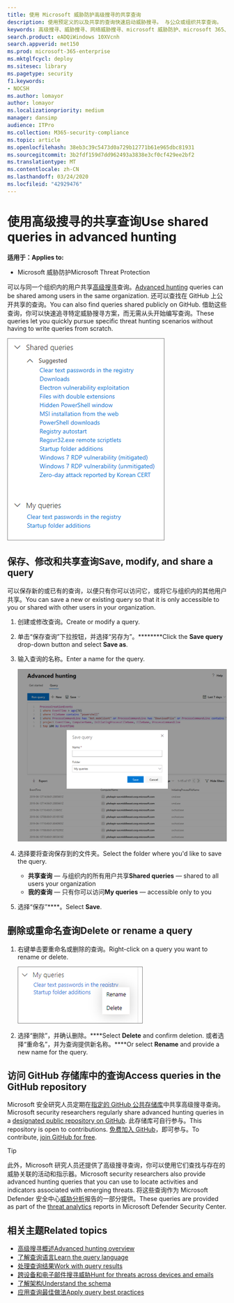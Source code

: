 ```yaml
---
title: 使用 Microsoft 威胁防护高级搜寻的共享查询
description: 使用预定义的以及共享的查询快速启动威胁搜寻。 与公众或组织共享查询。
keywords: 高级搜寻、威胁搜寻、网络威胁搜寻、microsoft 威胁防护、microsoft 365、mtp、m365、搜索、查询、遥测、自定义检测、架构、kusto、github 存储库、我的查询、共享查询
search.product: eADQiWindows 10XVcnh
search.appverid: met150
ms.prod: microsoft-365-enterprise
ms.mktglfcycl: deploy
ms.sitesec: library
ms.pagetype: security
f1.keywords:
- NOCSH
ms.author: lomayor
author: lomayor
ms.localizationpriority: medium
manager: dansimp
audience: ITPro
ms.collection: M365-security-compliance
ms.topic: article
ms.openlocfilehash: 38eb3c39c5473d0a729b12771b61e965dbc81931
ms.sourcegitcommit: 3b2fdf159d7dd962493a3838e3cf0cf429ee2bf2
ms.translationtype: MT
ms.contentlocale: zh-CN
ms.lasthandoff: 03/24/2020
ms.locfileid: "42929476"
---
```

# <a name="use-shared-queries-in-advanced-hunting"></a><span data-ttu-id="25bed-105">使用高级搜寻的共享查询</span><span class="sxs-lookup"><span data-stu-id="25bed-105">Use shared queries in advanced hunting</span></span>

<span data-ttu-id="25bed-106">**适用于：**</span><span class="sxs-lookup"><span data-stu-id="25bed-106">**Applies to:**</span></span>
- <span data-ttu-id="25bed-107">Microsoft 威胁防护</span><span class="sxs-lookup"><span data-stu-id="25bed-107">Microsoft Threat Protection</span></span>



<span data-ttu-id="25bed-108">可以与同一个组织内的用户共享[高级搜寻](advanced-hunting-overview.md)查询。</span><span class="sxs-lookup"><span data-stu-id="25bed-108">[Advanced hunting](advanced-hunting-overview.md) queries can be shared among users in the same organization.</span></span> <span data-ttu-id="25bed-109">还可以查找在 GitHub 上公开共享的查询。</span><span class="sxs-lookup"><span data-stu-id="25bed-109">You can also find queries shared publicly on GitHub.</span></span> <span data-ttu-id="25bed-110">借助这些查询，你可以快速追寻特定威胁搜寻方案，而无需从头开始编写查询。</span><span class="sxs-lookup"><span data-stu-id="25bed-110">These queries let you quickly pursue specific threat hunting scenarios without having to write queries from scratch.</span></span>

![共享查询的图像](../../media/advanced-hunting-shared-queries.png)

## <a name="save-modify-and-share-a-query"></a><span data-ttu-id="25bed-112">保存、修改和共享查询</span><span class="sxs-lookup"><span data-stu-id="25bed-112">Save, modify, and share a query</span></span>
<span data-ttu-id="25bed-113">可以保存新的或已有的查询，以便只有你可以访问它，或将它与组织内的其他用户共享。</span><span class="sxs-lookup"><span data-stu-id="25bed-113">You can save a new or existing query so that it is only accessible to you or shared with other users in your organization.</span></span> 

1. <span data-ttu-id="25bed-114">创建或修改查询。</span><span class="sxs-lookup"><span data-stu-id="25bed-114">Create or modify a query.</span></span> 

2. <span data-ttu-id="25bed-115">单击“保存查询”下拉按钮，并选择“另存为”。\*\*\*\*\*\*\*\*</span><span class="sxs-lookup"><span data-stu-id="25bed-115">Click the **Save query** drop-down button and select **Save as**.</span></span>
    
3. <span data-ttu-id="25bed-116">输入查询的名称。</span><span class="sxs-lookup"><span data-stu-id="25bed-116">Enter a name for the query.</span></span> 

   ![保存查询的图像](../../media/advanced-hunting-save-query.png)

4. <span data-ttu-id="25bed-118">选择要将查询保存到的文件夹。</span><span class="sxs-lookup"><span data-stu-id="25bed-118">Select the folder where you'd like to save the query.</span></span>
    - <span data-ttu-id="25bed-119">**共享查询** — 与组织内的所有用户共享</span><span class="sxs-lookup"><span data-stu-id="25bed-119">**Shared queries** — shared to all users your organization</span></span>
    - <span data-ttu-id="25bed-120">**我的查询** — 只有你可以访问</span><span class="sxs-lookup"><span data-stu-id="25bed-120">**My queries** — accessible only to you</span></span>
    
5. <span data-ttu-id="25bed-121">选择“保存”\*\*\*\*。</span><span class="sxs-lookup"><span data-stu-id="25bed-121">Select **Save**.</span></span> 

## <a name="delete-or-rename-a-query"></a><span data-ttu-id="25bed-122">删除或重命名查询</span><span class="sxs-lookup"><span data-stu-id="25bed-122">Delete or rename a query</span></span>
1. <span data-ttu-id="25bed-123">右键单击要重命名或删除的查询。</span><span class="sxs-lookup"><span data-stu-id="25bed-123">Right-click on a query you want to rename or delete.</span></span>

    ![删除查询的图像](../../media/advanced_hunting_delete_rename.png)

2. <span data-ttu-id="25bed-125">选择“删除”，并确认删除。\*\*\*\*</span><span class="sxs-lookup"><span data-stu-id="25bed-125">Select **Delete** and confirm deletion.</span></span> <span data-ttu-id="25bed-126">或者选择“重命名”，并为查询提供新名称。\*\*\*\*</span><span class="sxs-lookup"><span data-stu-id="25bed-126">Or select **Rename** and provide a new name for the query.</span></span>

## <a name="access-queries-in-the-github-repository"></a><span data-ttu-id="25bed-127">访问 GitHub 存储库中的查询</span><span class="sxs-lookup"><span data-stu-id="25bed-127">Access queries in the GitHub repository</span></span>  
<span data-ttu-id="25bed-128">Microsoft 安全研究人员定期在[指定的 GitHub 公共存储库](https://github.com/microsoft/MTP-AHQ)中共享高级搜寻查询。</span><span class="sxs-lookup"><span data-stu-id="25bed-128">Microsoft security researchers regularly share advanced hunting queries in a [designated public repository on GitHub](https://github.com/microsoft/MTP-AHQ).</span></span> <span data-ttu-id="25bed-129">此存储库可自行参与。</span><span class="sxs-lookup"><span data-stu-id="25bed-129">This repository is open to contributions.</span></span> <span data-ttu-id="25bed-130">[免费加入 GitHub](https://github.com/)，即可参与。</span><span class="sxs-lookup"><span data-stu-id="25bed-130">To contribute, [join GitHub for free](https://github.com/).</span></span>

>[!tip]
><span data-ttu-id="25bed-131">此外，Microsoft 研究人员还提供了高级搜寻查询，你可以使用它们查找与存在的威胁关联的活动和指示器。</span><span class="sxs-lookup"><span data-stu-id="25bed-131">Microsoft security researchers also provide advanced hunting queries that you can use to locate activities and indicators associated with emerging threats.</span></span> <span data-ttu-id="25bed-132">将这些查询作为 Microsoft Defender 安全中心[威胁分析](https://docs.microsoft.com/windows/security/threat-protection/microsoft-defender-atp/threat-analytics)报告的一部分提供。</span><span class="sxs-lookup"><span data-stu-id="25bed-132">These queries are provided as part of the [threat analytics](https://docs.microsoft.com/windows/security/threat-protection/microsoft-defender-atp/threat-analytics) reports in Microsoft Defender Security Center.</span></span>

## <a name="related-topics"></a><span data-ttu-id="25bed-133">相关主题</span><span class="sxs-lookup"><span data-stu-id="25bed-133">Related topics</span></span>
- [<span data-ttu-id="25bed-134">高级搜寻概述</span><span class="sxs-lookup"><span data-stu-id="25bed-134">Advanced hunting overview</span></span>](advanced-hunting-overview.md)
- [<span data-ttu-id="25bed-135">了解查询语言</span><span class="sxs-lookup"><span data-stu-id="25bed-135">Learn the query language</span></span>](advanced-hunting-query-language.md)
- [<span data-ttu-id="25bed-136">处理查询结果</span><span class="sxs-lookup"><span data-stu-id="25bed-136">Work with query results</span></span>](advanced-hunting-query-results.md)
- [<span data-ttu-id="25bed-137">跨设备和电子邮件搜寻威胁</span><span class="sxs-lookup"><span data-stu-id="25bed-137">Hunt for threats across devices and emails</span></span>](advanced-hunting-query-emails-devices.md)
- [<span data-ttu-id="25bed-138">了解架构</span><span class="sxs-lookup"><span data-stu-id="25bed-138">Understand the schema</span></span>](advanced-hunting-schema-tables.md)
- [<span data-ttu-id="25bed-139">应用查询最佳做法</span><span class="sxs-lookup"><span data-stu-id="25bed-139">Apply query best practices</span></span>](advanced-hunting-best-practices.md)

